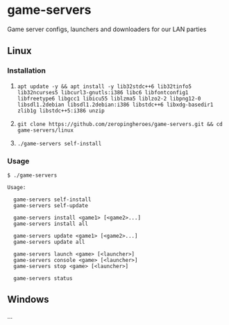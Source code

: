 # game-servers
Game server configs, launchers and downloaders for our LAN parties

## Linux

### Installation

1. `apt update -y && apt install -y lib32stdc++6 lib32tinfo5 lib32ncurses5 libcurl3-gnutls:i386 libc6 libfontconfig1 libfreetype6 libgcc1 libicu55 liblzma5 liblzo2-2 libpng12-0 libsdl1.2debian libsdl1.2debian:i386 libstdc++6 libxdg-basedir1 zlib1g libstdc++5:i386 unzip`

2. `git clone https://github.com/zeropingheroes/game-servers.git && cd game-servers/linux`

3. `./game-servers self-install`

### Usage

    $ ./game-servers

    Usage:

      game-servers self-install
      game-servers self-update

      game-servers install <game1> [<game2>...]
      game-servers install all

      game-servers update <game1> [<game2>...]
      game-servers update all

      game-servers launch <game> [<launcher>]
      game-servers console <game> [<launcher>]
      game-servers stop <game> [<launcher>]

      game-servers status

## Windows

...
